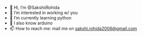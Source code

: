 - 👋 Hi, I’m @SakshiiRohida
- 👀 I’m interested in working w/ you 
- 🌱 I’m currently learning python
- 💞️ I also know arduino
- 📫 How to reach me: mail me on sakshi.rohida2006@gmail.com
<!---
SakshiiRohida/SakshiiRohida is a ✨ special ✨ repository because its `README.md` (this file) appears on your GitHub profile.
You can click the Preview link to take a look at your changes.
--->
